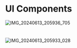 # UI Components

![IMG_20240613_205936_705](https://github.com/user-attachments/assets/6b994d85-4625-4070-b91f-c187f27eb5b5)
#
![IMG_20240613_205933_028](https://github.com/user-attachments/assets/b5ba07b4-2763-4910-9804-10197baad15e)

